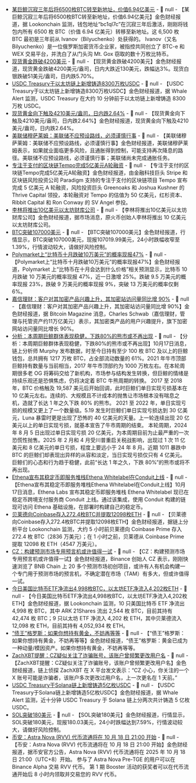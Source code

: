 - [某巨鲸沉寂三年后将6500枚BTC转至新地址，价值6.94亿美元](https://x.com/lookonchain/status/1979228317602713904) - 📰 null - 【某巨鲸沉寂三年后将6500枚BTC转至新地址，价值6.94亿美元】金色财经报道，据 Lookonchain 监测，钱包地址“bc1ql7c”在沉寂三年后激活，刚刚将钱包内所有 6500 枚 BTC（价值 6.94 亿美元）转移至新地址。这 6,500 枚 BTC 最初是三年前从 Ivanov（Bilyuchenko）处获得的。 
Ivanov（又名 Bilyuchenko）是一位俄罗斯加密货币企业家，被指控共同创立了 BTC-e 和 WEX 交易平台，并洗白了从门头沟 Mt. Gox 窃取的数十万枚比特币。
- [现货黄金跌破4200美元]() - 📰 null - 【现货黄金跌破4200美元】金色财经报道，现货黄金跌破4200美元/盎司，日内大跌近130美元，跌幅达3%。现货白银跌破51美元/盎司，日内跌5.70%。
- [USDC Treasury于以太坊链上新增铸造8300万枚USDC](https://x.com/whale_alert/status/1979224987392266553) - 📰 null - 【USDC Treasury于以太坊链上新增铸造8300万枚USDC】金色财经报道，据 Whale Alert 监测，USDC Treasury 在大约 10 分钟前于以太坊链上新增铸造 8300 万枚 USDC。
- [现货黄金向下触及4210美元/盎司，日内跌2.64%]() - 📰 null - 【现货黄金向下触及4210美元/盎司，日内跌2.64%】金色财经报道，现货黄金向下触及4210美元/盎司，日内跌2.64%。
- [美联储穆萨莱姆：美联储不应预设路线，必须谨慎行事](https://www.cls.cn/detail/2173323) - 📰 null - 【美联储穆萨莱姆：美联储不应预设路线，必须谨慎行事】金色财经报道，美联储穆萨莱姆表示，如果就业面临更多风险，且通胀得到控制，可能支持再次降息的路径。美联储不应预设路线，必须谨慎行事；美联储尚未完成通胀任务。
- [专注于支付的区块链Tempo完成5亿美元A轮融资](https://fortune.com/crypto/2025/10/17/stripe-paradigm-tempo-series-a-5-billion-thrive-capital-greenoaks-joshua-kushner/) - 📰 null - 【专注于支付的区块链Tempo完成5亿美元A轮融资】金色财经报道，由金融科技巨头 Stripe 和区块链风险投资公司 Paradigm 支持的专注于支付的区块链项目 Tempo 宣布完成 5 亿美元 A 轮融资，风险投资巨头 Greenoaks 和 Joshua Kushner 的 Thrive Capital 领投，本轮融资对 Tempo 的估值为 50 亿美元，红杉资本、Ribbit Capital 和 Ron Conway 的 SV Angel 参投。
- [李林将推出10亿美元以太坊财库公司](https://x.com/zoomerfied/status/1979215420214149202) - 📰 null - 【李林将推出10亿美元以太坊财库公司】金色财经报道，据市场消息，原火币创始人李林将推出 10 亿美元以太坊财库公司。
- [BTC突破107000美元]() - 📰 null - 【BTC突破107000美元】金色财经报道，行情显示，BTC突破107000美元，现报107019.99美元，24小时跌幅收窄至1.39%，行情波动较大，请做好风险控制。
- [Polymarket上“比特币十月跌破10万美元”的概率现报47%]() - 📰 null - 【Polymarket上“比特币十月跌破10万美元”的概率现报47%】金色财经报道，Polymarket 上“比特币在十月会达到什么价格”相关预测显示，比特币 10 月跌破 10 万美元的概率现报 47%，近一日激增 25%。跌破 9.5 万美元的概率现报 23%，跌破 9 万美元的概率现报 9%，突破 13 万美元的概率仅剩 6%。
- [嘉信理财：客户对其加密产品兴趣上升，其加密站访问量同比增 90%]() - 📰 null - 【嘉信理财：客户对其加密产品兴趣上升，其加密站访问量同比增 90%】金色财经报道，据 Bitcoin Magazine 消息，Charles Schwab（嘉信理财，管理与托管资产约11万亿美元）表示，其加密类产品的用户兴趣提升，旗下加密网站访问量同比增长 90%。
- [分析：本周期巨鲸群体表现稳健，下跌80%的熊市或不再出现]() - 📰 null - 【分析：本周期巨鲸群体表现稳健，下跌80%的熊市或不再出现】10月17日消息，链上分析师 Murphy 发布数据，时至今日持有至少 100 枚 BTC 及以上的巨鲸钱包，总共拥有 1217 万枚 BTC，占全部流动数量的 61%。2021 年牛市顶部巨鲸持有数量与当前相当，2017 年牛市顶部约为 1000 万枚左右。在本轮周期很多老 OG 将筹码交给了新机构，市场参与结构发生转换，但巨鲸的情绪是持续乐观还是恐惧焦虑，仍将决定着 BTC 牛熊周期的转换。 
2017 至 2018 年，BTC 价格触及 19,587 美元后开始回调，此时巨鲸们单日实现亏损基本在 10 亿美元左右。连续的、大规模且不计成本的抛售让市场根本没有喘息之机，造就了长达 1 年之久下跌 80% 的熊市。 
2021 至 2022 年，单日实现亏损的规模又更上了一个数量级。5.19 发生时巨鲸们单日实现亏损达到 30 亿美元，Luna 暴雷时更是出现了恐怖的 40 亿美元的天量。上一轮连续出现 20 亿美元以上的单日实现亏损，就基本宣告了牛市周期的结束。 
本轮周期，2024 年 8 月 5 日出现过单日实现亏损 20 亿美元，为本周期目前为止最严重的一次恐慌性抛售。2025 年 2 月和 4 月受川普重启关税战影响，出现过 1 次 11 亿美元和 8 亿美元的单日亏损，程度上要远小于 24 年 8 月。近期 1011 暴跌中 BTC 的巨鲸们却表现出异样的从容和淡定，当日实现亏损仅只有 4 亿美元。巨鲸们的心态和行为趋于稳健，此前“长达 1 年之久，下跌 80%”的熊市或将不再出现。
- [Ethena宣布其稳定币即服务堆栈Ethena Whitelabel在Conduit上线](https://x.com/ethena_labs/status/1979203332242837750) - 📰 null - 【Ethena宣布其稳定币即服务堆栈Ethena Whitelabel在Conduit上线】10月17日消息，Ethena Labs 宣布其稳定币即服务堆栈 Ethena Whitelabel 现已在稳定币跨境支付服务商 Conduit 上线。通过该集成，使用 Conduit 构建的链现可访问 Ethena 基础设施，在部署时构建自己的稳定币。
- [贝莱德向Coinbase存入272.4枚BTC并提取12098枚ETH](https://x.com/lookonchain/status/1979206347397960091) - 📰 null - 【贝莱德向Coinbase存入272.4枚BTC并提取12098枚ETH】金色财经报道，据链上分析平台 Lookonchain 监测，大约 5 小时前贝莱德向 Coinbase Prime 存入 272.4 枚 BTC（2836 万美元）；在 1 小时之前，贝莱德从 Coinbase Prime 提取 12098 枚 ETH（4547 万美元）。
- [CZ：构建预测市场专用预言机或许值得一试](https://twitter.com/cz_binance/status/1979204734125748615) - 📰 null - 【CZ：构建预测市场专用预言机或许值得一试】金色财经报道，Binance 创始人 CZ 表示，刚刚快速浏览了 BNB Chain 上 20 多个预测市场初创项目，或许有人有机会构建一个专门用于预测市场的预言机，不确定潜在市场（TAM）有多大，但或许值得一试。
- [今日美国比特币ETF净流出4,998枚BTC，以太坊ETF净流入4,202枚ETH](https://x.com/lookonchain/status/1979204807165645249) - 📰 null - 【今日美国比特币ETF净流出4,998枚BTC，以太坊ETF净流入4,202枚ETH】金色财经报道，据 Lookonchain 监测，10 只美国比特币 ETF 净流出 4,998 枚 BTC，其中 ARK 21Shares 流出 2,544 枚 BTC，目前其持有 42,474 枚 BTC；9 只以太坊 ETF 净流入 4,202 枚 ETH，其中贝莱德流入 12,098 枚 ETH，目前其持有 4,052,934 枚 ETH。
- [“债王”格罗斯：如果你想持有黄金，不妨再等等](https://flash.jin10.com/detail/20251017231008321800) - 📰 null - 【“债王”格罗斯：如果你想持有黄金，不妨再等等】金色财经报道，“债王”格罗斯：黄金已成为一种动量/模因资产。如果你想持有黄金，不妨再等等。
- [ZachXBT提醒：CZ疑似关注了诈骗账号，该账户曾频繁更改用户名](https://x.com/zachxbt/status/1979192044296741023) - 📰 null - 【ZachXBT提醒：CZ疑似关注了诈骗账号，该账户曾频繁更改用户名】金色财经报道，链上侦探 ZachXBT 在 X 平台发文表示：“CZ 小心，你关注的一个 X 账号可能是诈骗者，该账户多次更改过用户名，上一次更名在 1 天前。”
- [USDC Treasury于Solana链上新增铸造5亿枚USDC]() - 📰 null - 【USDC Treasury于Solana链上新增铸造5亿枚USDC】金色财经报道，据 Whale Alert 监测，近十分钟 USDC Treasury 于 Solana 链上分两次共计铸造 5 亿枚 USDC。
- [SOL突破180美元]() - 📰 null - 【SOL突破180美元】金色财经报道，行情显示，SOL突破180美元，现报180.03美元，24小时跌幅达到7.59%，行情波动较大，请做好风险控制。
- [币安：Astra Nova (RVV) 代币流通将在 10 月 18 日 21:00 开始](https://x.com/binancezh/status/1979193182106849569) - 📰 null - 【币安：Astra Nova (RVV) 代币流通将在 10 月 18 日 21:00 开始】金色财经报道，据币安官方公告，Astra Nova (RVV) 代币流通将在 2025 年 10 月 18 日 21:00（UTC+8）开始。 参与了 Astra Nova Pre-TGE 的用户可以在 Binance Alpha 交易 RVV 代币。 第 1 期 Booster 活动的获奖者可以在代币流通开始后 8 小时内领取并交易您的 RVV 代币。
